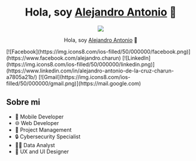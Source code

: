 <div align="center">
<h1 align="center">Hola, soy <a href="https://aristi.dev">Alejandro Antonio</a> 👋</h1>
<img src="https://media.tenor.com/trwMzHIDQlQAAAAi/hack-hacking.gif">
</div>
<img src="">
<p align="center">Hola, soy <a href="https://aristi.dev">Alejandro Antonio</a> 👋</p>
[![Facebook](https://img.icons8.com/ios-filled/50/000000/facebook.png)](https://www.facebook.com/alejandro.charun)
[![LinkedIn](https://img.icons8.com/ios-filled/50/000000/linkedin.png)](https://www.linkedin.com/in/alejandro-antonio-de-la-cruz-charun-a7805a21b/)
[![Gmail](https://img.icons8.com/ios-filled/50/000000/gmail.png)](https://mail.google.com)

## Sobre mi

- 📲 Mobile Developer
- 🌐 Web Developer
- 💼 Project Management
- 🔒 Cybersecurity Specialist
- 👨‍💻 Data Analyst
- 🎨 UX and UI Designer

<br>
